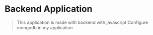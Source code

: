 # Backend Application

> This application is made with backend with javascript
> Configure mongodb in my application